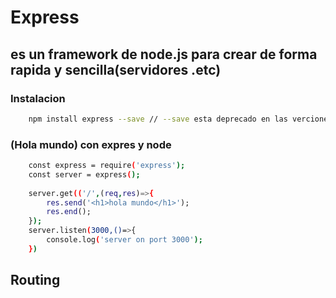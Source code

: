 # Express 
## es un framework de node.js para crear de forma rapida y sencilla(servidores .etc)
### Instalacion
```bash
    npm install express --save // --save esta deprecado en las verciones nuevas
```
### (Hola mundo) con expres y node
```bash
    const express = require('express');
    const server = express();
    
    server.get(('/',(req,res)=>{
        res.send('<h1>hola mundo</h1>');
        res.end();
    });
    server.listen(3000,()=>{
        console.log('server on port 3000');
    })
```
## Routing

